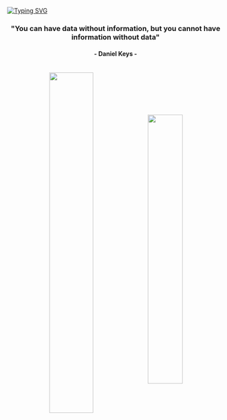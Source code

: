 [![Typing SVG](https://readme-typing-svg.herokuapp.com?font=Fira+Code&size=40&duration=9000&pause=1000&color=F733D8&center=true&vCenter=true&random=false&width=1000&height=100&lines=Welcome+to+my+git+hub+profile+!!!;My+name+is+Wildan;A+Data+Science+Enthusiast)](https://git.io/typing-svg)

<h3 align="center">"You can have data without information, but you cannot have information without data"</h3>
<h4 align="center">- Daniel Keys -</h4>

<br>

<div align="center" style="margin-bottom:200px">
 <img width=45% align="center" src="https://github-readme-stats.vercel.app/api?username=wildanmjjhd29&theme=radical&show_icons=true" />
 <img width=40% align="center" src="https://github-readme-stats.vercel.app/api/top-langs/?username=wildanmjjhd29&layout=compact&theme=radical" />
</div>


<br>

